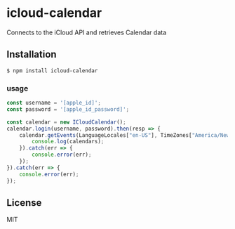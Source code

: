 icloud-calendar
======

Connects to the iCloud API and retrieves Calendar data

## Installation

```
$ npm install icloud-calendar
```

### usage 

```typescript
const username = '[apple_id]';
const password = '[apple_id_password]';

const calendar = new ICloudCalendar();
calendar.login(username, password).then(resp => {
    calendar.getEvents(LanguageLocales["en-US"], TimeZones["America/New_York"], '2020-01-01', '2020-01-07').then(calendars => {
        console.log(calendars);
    }).catch(err => {
        console.error(err);
    });
}).catch(err => {
    console.error(err);
});
```

## License

MIT